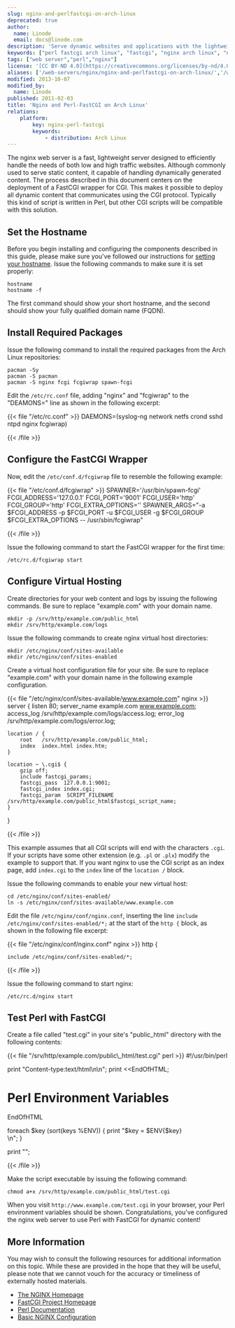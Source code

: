 ```yaml
---
slug: nginx-and-perlfastcgi-on-arch-linux
deprecated: true
author:
  name: Linode
  email: docs@linode.com
description: 'Serve dynamic websites and applications with the lightweight nginx web server and Perl-FastCGI on Arch Linux.'
keywords: ["perl fastcgi arch linux", "fastcgi", "nginx arch linux", "nginx arch", "nginx perl"]
tags: ["web server","perl","nginx"]
license: '[CC BY-ND 4.0](https://creativecommons.org/licenses/by-nd/4.0)'
aliases: ['/web-servers/nginx/nginx-and-perlfastcgi-on-arch-linux/','/web-servers/nginx/perl-fastcgi/arch-linux/','/websites/nginx/nginx-and-perlfastcgi-on-arch-linux/']
modified: 2013-10-07
modified_by:
  name: Linode
published: 2011-02-03
title: 'Nginx and Perl-FastCGI on Arch Linux'
relations:
    platform:
        key: nginx-perl-fastcgi
        keywords:
            - distribution: Arch Linux
---
```




The nginx web server is a fast, lightweight server designed to efficiently handle the needs of both low and high traffic websites. Although commonly used to serve static content, it capable of handling dynamically generated content. The process described in this document centers on the deployment of a FastCGI wrapper for CGI. This makes it possible to deploy all dynamic content that communicates using the CGI protocol. Typically this kind of script is written in Perl, but other CGI scripts will be compatible with this solution.

## Set the Hostname

Before you begin installing and configuring the components described in this guide, please make sure you've followed our instructions for [setting your hostname](/docs/guides/getting-started/#setting-the-hostname). Issue the following commands to make sure it is set properly:

    hostname
    hostname -f

The first command should show your short hostname, and the second should show your fully qualified domain name (FQDN).

## Install Required Packages

Issue the following command to install the required packages from the Arch Linux repositories:

    pacman -Sy
    pacman -S pacman
    pacman -S nginx fcgi fcgiwrap spawn-fcgi

Edit the `/etc/rc.conf` file, adding "nginx" and "fcgiwrap" to the "DEAMONS=" line as shown in the following excerpt:

{{< file "/etc/rc.conf" >}}
DAEMONS=(syslog-ng network netfs crond sshd ntpd nginx fcgiwrap)

{{< /file >}}


## Configure the FastCGI Wrapper

Now, edit the `/etc/conf.d/fcgiwrap` file to resemble the following example:

{{< file "/etc/conf.d/fcgiwrap" >}}
SPAWNER='/usr/bin/spawn-fcgi'
FCGI_ADDRESS='127.0.0.1'
FCGI_PORT='9001'
FCGI_USER='http'
FCGI_GROUP='http'
FCGI_EXTRA_OPTIONS=''
SPAWNER_ARGS="-a $FCGI_ADDRESS -p $FCGI_PORT -u $FCGI_USER -g $FCGI_GROUP $FCGI_EXTRA_OPTIONS -- /usr/sbin/fcgiwrap"

{{< /file >}}


Issue the following command to start the FastCGI wrapper for the first time:

    /etc/rc.d/fcgiwrap start

## Configure Virtual Hosting

Create directories for your web content and logs by issuing the following commands. Be sure to replace "example.com" with your domain name.

    mkdir -p /srv/http/example.com/public_html
    mkdir /srv/http/example.com/logs

Issue the following commands to create nginx virtual host directories:

    mkdir /etc/nginx/conf/sites-available
    mkdir /etc/nginx/conf/sites-enabled

Create a virtual host configuration file for your site. Be sure to replace "example.com" with your domain name in the following example configuration.

{{< file "/etc/nginx/conf/sites-available/www.example.com" nginx >}}
server {
    listen   80;
    server_name example.com www.example.com;
    access_log /srv/http/example.com/logs/access.log;
    error_log /srv/http/example.com/logs/error.log;

    location / {
        root   /srv/http/example.com/public_html;
        index  index.html index.htm;
    }

    location ~ \.cgi$ {
        gzip off;
        include fastcgi_params;
        fastcgi_pass  127.0.0.1:9001;
        fastcgi_index index.cgi;
        fastcgi_param  SCRIPT_FILENAME  /srv/http/example.com/public_html$fastcgi_script_name;
    }
}

{{< /file >}}


This example assumes that all CGI scripts will end with the characters `.cgi`. If your scripts have some other extension (e.g. `.pl` or `.plx`) modify the example to support that. If you want nginx to use the CGI script as an index page, add `index.cgi` to the `index` line of the `location /` block.

Issue the following commands to enable your new virtual host:

    cd /etc/nginx/conf/sites-enabled/
    ln -s /etc/nginx/conf/sites-available/www.example.com

Edit the file `/etc/nginx/conf/nginx.conf`, inserting the line `include /etc/nginx/conf/sites-enabled/*;` at the start of the `http {` block, as shown in the following file excerpt:

{{< file "/etc/nginx/conf/nginx.conf" nginx >}}
http {

    include /etc/nginx/conf/sites-enabled/*;

{{< /file >}}


Issue the following command to start nginx:

    /etc/rc.d/nginx start

## Test Perl with FastCGI

Create a file called "test.cgi" in your site's "public\_html" directory with the following contents:

{{< file "/srv/http/example.com/public\\_html/test.cgi" perl >}}
#!/usr/bin/perl

print "Content-type:text/html\n\n";
print <<EndOfHTML;
<html><head><title>Perl Environment Variables</title></head>
<body>
<h1>Perl Environment Variables</h1>
EndOfHTML

foreach $key (sort(keys %ENV)) {
    print "$key = $ENV{$key}<br>\n";
}

print "</body></html>";

{{< /file >}}


Make the script executable by issuing the following command:

    chmod a+x /srv/http/example.com/public_html/test.cgi

When you visit `http://www.example.com/test.cgi` in your browser, your Perl environment variables should be shown. Congratulations, you've configured the nginx web server to use Perl with FastCGI for dynamic content!

## More Information

You may wish to consult the following resources for additional information on this topic. While these are provided in the hope that they will be useful, please note that we cannot vouch for the accuracy or timeliness of externally hosted materials.

- [The NGINX Homepage](http://nginx.org/)
- [FastCGI Project Homepage](http://www.fastcgi.com/)
- [Perl Documentation](http://perldoc.perl.org/)
- [Basic NGINX Configuration](/docs/guides/how-to-configure-nginx/)
